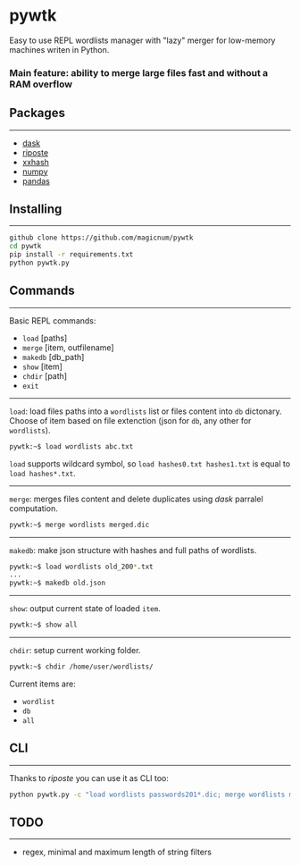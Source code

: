 
# pywtk

Easy to use REPL wordlists manager with "lazy" merger for low-memory machines writen in Python.
### Main feature: ability to merge large files fast and without a RAM overflow

## Packages
---

* [dask](https://github.com/dask/dask)
* [riposte](https://github.com/fwkz/riposte)
* [xxhash](https://github.com/ifduyue/python-xxhash)
* [numpy](https://github.com/numpy/numpy)
* [pandas](https://github.com/pandas-dev/pandas)

## Installing
---

```bash
github clone https://github.com/magicnum/pywtk
cd pywtk
pip install -r requirements.txt
python pywtk.py
```

## Commands
---

Basic REPL commands: 
* `load` [paths]
* `merge` [item, outfilename]
* `makedb` [db_path]
* `show` [item]
* `chdir` [path]
* `exit`

---

`load`: load files paths into a `wordlists` list or files content into `db` dictonary.
Choose of item based on file extenction (json for `db`, any other for `wordlists`).
```bash
pywtk:~$ load wordlists abc.txt
```

`load` supports wildcard symbol, so `load hashes0.txt hashes1.txt` is equal to `load hashes*.txt`.

---

`merge`: merges files content and delete duplicates using _dask_ parralel computation.
```bash
pywtk:~$ merge wordlists merged.dic
```

---

`makedb`: make json structure with hashes and full paths of wordlists.
```bash
pywtk:~$ load wordlists old_200*.txt
...
pywtk:~$ makedb old.json
```

---

`show`: output current state of loaded `item`. 
```bash
pywtk:~$ show all
```

---

`chdir`: setup current working folder.
```bash
pywtk:~$ chdir /home/user/wordlists/ 
```
Current items are:

* `wordlist`
* `db`
* `all`

## CLI
---

Thanks to _riposte_ you can use it as CLI too:

```bash
python pywtk.py -c "load wordlists passwords201*.dic; merge wordlists merged.dic"
```

## TODO
---

* regex, minimal and maximum length of string filters 

